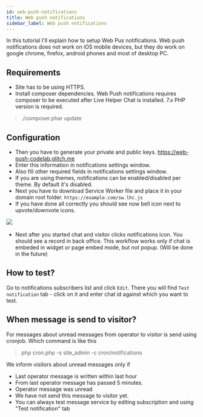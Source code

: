 ```yaml
---
id: web-push-notifications
title: Web push notifications
sidebar_label: Web push notifications
---
```


In this tutorial I'll explain how to setup Web Pus notifications. Web push notifications does not work on iOS mobile devices, but they do work on google chrome, firefox, android phones and most of desktop PC.

## Requirements

 * Site has to be using HTTPS.
 * Install composer dependencies. Web Push notifications requires composer to be executed after Live Helper Chat is installed. 7.x PHP version is required.

> ./composer.phar update

## Configuration

* Then you have to generate your private and public keys. https://web-push-codelab.glitch.me
* Enter this information in notifications settings window.
* Also fill other required fields in notifications settings window.
* If you are using themes, notifications can be enabled/disabled per theme. By default it's disabled.
* Next you have to download Service Worker file and place it in your domain root folder. `https://example.com/sw.lhc.js`
* If you have done all correctly you should see now bell icon next to upvote/downvote icons.

​![](https://livehelperchat.com/var/media/images/notifications(1).png) 

* Next after you started chat and visitor clicks notifications icon. You should see a record in back office. This workflow works only if chat is embeded in widget or page embed mode, but not popup. (Will be done in the future)

## How to test?

Go to notifications subscribers list and click `Edit`. There you will find `Test notification` tab - click on it and enter chat id against which you want to test.

## When message is send to visitor?

For messages about unread messages from operator to visitor is send using cronjob. Which command is like this

> php cron.php -s site_admin -c cron/notifications

We inform visitors about unread messages only if

 * Last operator message is written within last hour
 * From last operator message has passed 5 minutes.
 * Operator message was unread
 * We have not send this message to visitor yet.
 * You can always test message service by editing subscription and using "Test notification" tab